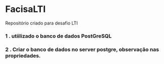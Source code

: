 # FacisaLTI
Repositório criado para desafio LTI

### 1 . utiilizado o banco de dados PostGreSQL
### 2 . Criar o banco de dados no server postgre, observação nas propriedades.
